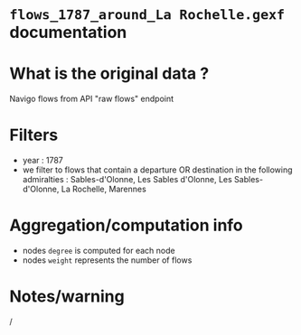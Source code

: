 
`flows_1787_around_La Rochelle.gexf` documentation
===

# What is the original data ? 

Navigo flows from API "raw flows" endpoint

# Filters

- year : 1787
- we filter to flows that contain a departure OR destination in the following admiralties : Sables-d'Olonne, Les Sables d'Olonne, Les Sables-d'Olonne, La Rochelle, Marennes

# Aggregation/computation info

- nodes `degree` is computed for each node
- nodes `weight` represents the number of flows

# Notes/warning

/
